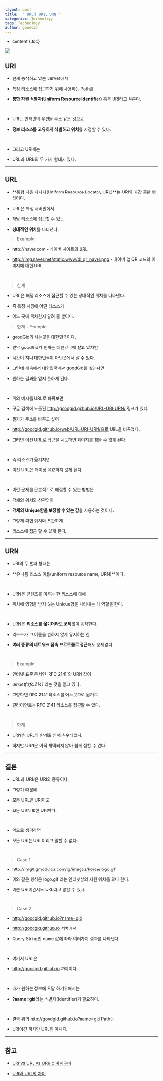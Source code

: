 ```yaml
---
layout: post
title:  " URL과 URI, URN "
categories: Technology
tags: Technology
author: goodGid
---
```

* content
{:toc}


![](/assets/img/posts/url_uri_urn_1.png)

## URI

* 현재 동작하고 있는 Server에서 

* 특정 리소스에 접근하기 위해 사용하는 Path를

* **통합 자원 식별자(Uniform Resource Identifier)** 혹은 URI라고 부른다.

<br>

* URI는 인터넷의 우편물 주소 같은 것으로 

* **정보 리소스를 고유하게 식별하고 위치**를 지정할 수 있다.

<br>

* 그리고 URI에는 

* URL과 URN의 두 가지 형태가 있다.











---

## URL

* **통합 자원 지시자(Uniform Resource Locator, URL)**는 URI의 가장 흔한 형태이다.

* URL은 특정 서버안에서 

* 해당 리소스에 접근할 수 있는 

* **상대적인 위치**를 나타낸다.

> Example

* http://naver.com - 네이버 사이트의 URL

* http://img.naver.net/static/www/dl_qr_naver.png - 네이버 앱 QR 코드의 이미지에 대한 URL


<br>

> 한계

* URL은 해당 리소스에 접근할 수 있는 상대적인 위치를 나타낸다.

* 즉 특정 시점에 어떤 리소스가 

* 어느 곳에 위치한지 알려 줄 뿐이다.

> 한계 - Example

* goodGid가 사는곳은 대한민국이다.

* 만약 goodGid가 현재는 대한민국에 살고 있지만

* 시간이 지나 대한민국이 아닌곳에서 살 수 있다.

* 그런데 계속해서 대한민국에서 goodGid를 찾는다면 

* 원하는 결과를 얻지 못하게 된다.

<br>

* 위의 예시를 URL로 바꿔보면

* 구글 검색에 노출된 http://goodgid.github.io/URL-URI-URN/ 링크가 있다.

* 필자가 주소를 바꾸고 싶어 

* http://goodgid.github.io/web/URL-URI-URN/으로 URL을 바꾸었다.

* 그러면 이전 URL로 접근을 시도하면 페이지를 찾을 수 없게 된다.

<br>

* 즉 리소스가 옮겨지면

* 이전 URL은 더이상 유효하지 않게 된다.

<br>

* 이런 문제를 근본적으로 해결할 수 있는 방법은

* 객체의 위치와 상관없이 

* **객체의 Unique함을 보장할 수 있는 값**을 사용하는 것이다.

* 그렇게 되면 위치와 무관하게 

* 리소스에 접근 할 수 있게 된다.

---

## URN

* URI의 두 번째 형태는 

* **유니폼 리소스 이름(uniform resource name, URN)**이다.

<br>

* URN은 콘텐츠를 이루는 한 리소스에 대해 

* 위치에 영향을 받지 않는 Unique함을 나타내는 키 역할을 한다.


<br>

* URN은 **리소스를 옮기더라도 문제**없이 동작한다.

* 리소스가 그 이름을 변하지 않게 유지하는 한 

* **여러 종류의 네트워크 접속 프로토콜로 접근**해도 문제없다.


<br>

> Example

* 인터넷 표준 문서인 'RFC 2141'의 URN 값이

* *urn:ietf:rfc:2141* 라는 것을 알고 있다.

* 그렇다면 RFC 2141 리소스를 어느곳으로 옮겨도

* 클라이언트는 RFC 2141 리소스를 접근할 수 있다.

<br>

> 한계

* URN은 URL의 한계로 인해 착수되었다.

* 하지만 URN은 아직 채택되지 않아 쉽게 접할 수 없다.


---

## 결론

* URL과 URN은 URI의 종류이다.

* 그렇기 때문에

* 모든 URL은 URI이고 

* 모든 URN 또한 URI이다.

<br>

* 역으로 생각하면

* 모든 URI는 URL이라고 말할 수 없다.

<br>

> Case 1.

* http://img0.gmodules.com/ig/images/korea/logo.gif 

* 이와 같은 형식은 logo.gif 라는 인터넷상의 자원 위치를 의미 한다. 

* 이는 URI이면서도 URL라고 말할 수 있다. 

<br>

> Case 2.

* http://goodgid.github.io?name=gid

* http://goodgid.github.io 서버에서 

* Query String인 name 값에 따라 여러가지 결과를 나타낸다. 

<br>

* 여기서 URL은

* http://goodgid.github.io 까지이다. 

<br>

* 내가 원하는 정보에 도달 하기위해서는 

* **?name=gid**라는 식별자(Identifier)가 필요하다.

<br>

* 결국 위의 http://goodgid.github.io?name=gid Path는 

* URI이긴 하지만 URL은 아니다. 


---

## 참고

* [URI vs URL vs URN :: 마이구미](http://mygumi.tistory.com/139)

* [URI와 URL의 차이](http://lambdaexp.tistory.com/39)